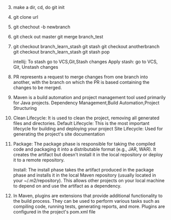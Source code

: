3. make a dir, cd, do git init
4. git clone url
5. git chechout -b newbranch
6. git check out master
	git merge branch_test
7. git checkout branch_learn_stash
	git stash
	git checkout anotherbranch
	git checkout branch_learn_stash
	git stash pop
	
	intellij:
	To stash
	go to VCS,Git,Stash changes
	Apply stash:
	go to VCS, Git, Unstash changes
8. PR represents a request to merge changes from one branch into another, with the branch on which the PR is based containing the changes to be merged.
9. Maven is a build automation and project management tool used primarily for Java projects.
	Dependency Management,Build Automation,Project Structuring
10. Clean Lifecycle: It is used to clean the project, removing all generated files and directories.
	Default Lifecycle: This is the most important lifecycle for building and deploying your project
	Site Lifecycle: Used for generating the project's site documentation
11. Package: The package phase is responsible for taking the compiled code and packaging it into a distributable format (e.g., JAR, WAR). It creates the artifact but doesn't install it in the local repository or deploy it to a remote repository.

    Install: The install phase takes the artifact produced in the package phase and installs it in the local Maven repository (usually located in your ~/.m2/repository). This allows other projects on your local machine to depend on and use the artifact as a dependency.
12.  In Maven, plugins are extensions that provide additional functionality to the build process. They can be used to perform various tasks such as compiling code, running tests, generating reports, and more. Plugins are configured in the project's pom.xml file

